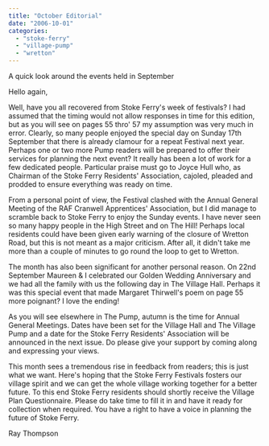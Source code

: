 ```yaml
---
title: "October Editorial"
date: "2006-10-01"
categories: 
  - "stoke-ferry"
  - "village-pump"
  - "wretton"
---
```


A quick look around the events held in September

Hello again,

Well, have you all recovered from Stoke Ferry's week of festivals? I had assumed that the timing would not allow responses in time for this edition, but as you will see on pages 55 thro' 57 my assumption was very much in error. Clearly, so many people enjoyed the special day on Sunday 17th September that there is already clamour for a repeat Festival next year. Perhaps one or two more Pump readers will be prepared to offer their services for planning the next event? It really has been a lot of work for a few dedicated people. Particular praise must go to Joyce Hull who, as Chairman of the Stoke Ferry Residents' Association, cajoled, pleaded and prodded to ensure everything was ready on time.

From a personal point of view, the Festival clashed with the Annual General Meeting of the RAF Cranwell Apprentices' Association, but I did manage to scramble back to Stoke Ferry to enjoy the Sunday events. I have never seen so many happy people in the High Street and on The Hill! Perhaps local residents could have been given early warning of the closure of Wretton Road, but this is not meant as a major criticism. After all, it didn't take me more than a couple of minutes to go round the loop to get to Wretton.

The month has also been significant for another personal reason. On 22nd September Maureen & I celebrated our Golden Wedding Anniversary and we had all the family with us the following day in The Village Hall. Perhaps it was this special event that made Margaret Thirwell's poem on page 55 more poignant? I love the ending!

As you will see elsewhere in The Pump, autumn is the time for Annual General Meetings. Dates have been set for the Village Hall and The Village Pump and a date for the Stoke Ferry Residents' Association will be announced in the next issue. Do please give your support by coming along and expressing your views.

This month sees a tremendous rise in feedback from readers; this is just what we want. Here's hoping that the Stoke Ferry Festivals fosters our village spirit and we can get the whole village working together for a better future. To this end Stoke Ferry residents should shortly receive the Village Plan Questionnaire. Please do take time to fill it in and have it ready for collection when required. You have a right to have a voice in planning the future of Stoke Ferry.

Ray Thompson
